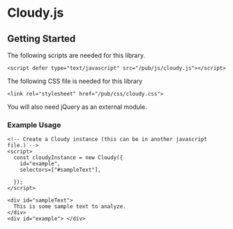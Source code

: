 # Cloudy.js


## Getting Started
The following scripts are needed for this library.
```
<script defer type="text/javascript" src="/pub/js/cloudy.js"></script>
```
The following CSS file is needed for this library
```
<link rel="stylesheet" href="/pub/css/cloudy.css">
```
You will also need jQuery as an external module.

### Example Usage
```
<!-- Create a Cloudy instance (this can be in another javascript file.) -->
<script>
  const cloudyInstance = new Cloudy({
    id="example",
    selectors=["#sampleText"],
    
  });
</script>

<div id="sampleText">
  This is some sample text to analyze.
</div>
<div id="example"> </div>
```